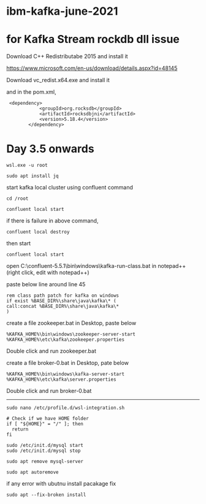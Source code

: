 # ibm-kafka-june-2021

# for Kafka Stream rockdb dll issue

Download C++ Redistributabe 2015 and install it

https://www.microsoft.com/en-us/download/details.aspx?id=48145

Download vc_redist.x64.exe and install it


and in the pom.xml,

```
 <dependency>
            <groupId>org.rocksdb</groupId>
            <artifactId>rocksdbjni</artifactId>
            <version>5.18.4</version>
        </dependency>
```


# Day 3.5 onwards

```
wsl.exe -u root
```

```
sudo apt install jq
```

start kafka local cluster using confluent command 

```
cd /root
```

```
confluent local start
```

if there is failure in above command,

```
confluent local destroy
```

then start 


```
confluent local start
```





open C:\confluent-5.5.1\bin\windows\kafka-run-class.bat in notepad++ (right click, edit with notepad++)

paste below line around line 45 

```
rem class path patch for kafka on windows
if exist %BASE_DIR%\share\java\kafka\* (
call:concat %BASE_DIR%\share\java\kafka\*
)
```


create a file zookeeper.bat in Desktop, paste below

```
%KAFKA_HOME%\bin\windows\zookeeper-server-start %KAFKA_HOME%\etc\kafka\zookeeper.properties
```


Double click and run zookeeper.bat 


create a file broker-0.bat in Desktop, pate below

```
%KAFKA_HOME%\bin\windows\kafka-server-start %KAFKA_HOME%\etc\kafka\server.properties
```

Double click and run broker-0.bat




----

```
sudo nano /etc/profile.d/wsl-integration.sh
```

```
# Check if we have HOME folder
if [ "${HOME}" = "/" ]; then
  return
fi
```

```
sudo /etc/init.d/mysql start
sudo /etc/init.d/mysql stop
```


```
sudo apt remove mysql-server

sudo apt autoremove
```

if any error with ubutnu install pacakage fix

```
sudo apt --fix-broken install
```

